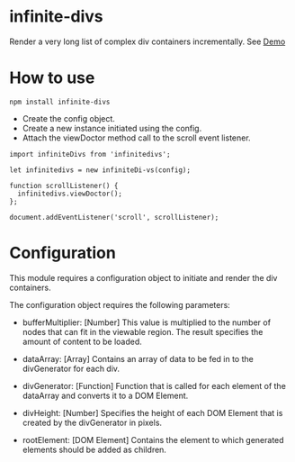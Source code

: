 # infinite-divs

Render a very long list of complex div containers incrementally. 
See [Demo](https://supreetpal.in/infinite-divs)

# How to use

` npm install infinite-divs `

- Create the config object.
- Create a new instance initiated using the config.
- Attach the viewDoctor method call to the scroll event listener. 

```
import infiniteDivs from 'infinitedivs';

let infinitedivs = new infiniteDi-vs(config);

function scrollListener() {
  infinitedivs.viewDoctor();
};

document.addEventListener('scroll', scrollListener);

```

# Configuration

This module requires a configuration object to initiate and render the 
div containers. 

The configuration object requires the following parameters:

- bufferMultiplier: [Number] 
This value is multiplied to the number of nodes that can fit in the viewable 
region. The result specifies the amount of content to be loaded. 

- dataArray: [Array] 
Contains an array of data to be fed in to the divGenerator for each div.

- divGenerator: [Function] 
Function that is called for each element of the dataArray and converts it to 
a DOM Element.

- divHeight: [Number] 
Specifies the height of each DOM Element that is created by the divGenerator
in pixels.

- rootElement: [DOM Element] 
Contains the element to which generated elements should be added as children.
